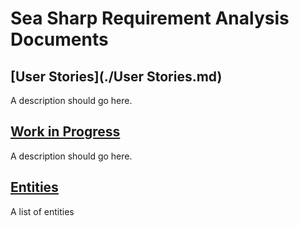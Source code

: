 # Sea Sharp Requirement Analysis Documents
## [User Stories](./User Stories.md)
A description should go here.
## [Work in Progress](./workInProgress.md)
A description should go here.
## [Entities](./Entities.md)
A list of entities